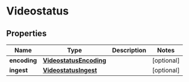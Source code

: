 
# Videostatus

## Properties
Name | Type | Description | Notes
------------ | ------------- | ------------- | -------------
**encoding** | [**VideostatusEncoding**](VideostatusEncoding.md) |  |  [optional]
**ingest** | [**VideostatusIngest**](VideostatusIngest.md) |  |  [optional]



